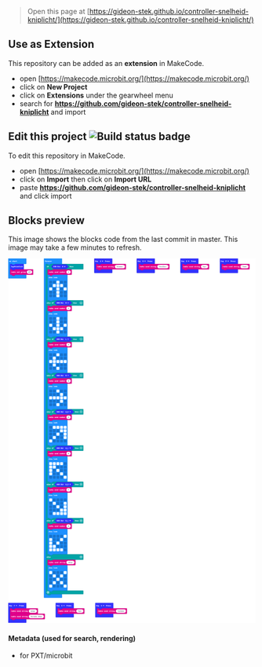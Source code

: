 
> Open this page at [https://gideon-stek.github.io/controller-snelheid-kniplicht/](https://gideon-stek.github.io/controller-snelheid-kniplicht/)

## Use as Extension

This repository can be added as an **extension** in MakeCode.

* open [https://makecode.microbit.org/](https://makecode.microbit.org/)
* click on **New Project**
* click on **Extensions** under the gearwheel menu
* search for **https://github.com/gideon-stek/controller-snelheid-kniplicht** and import

## Edit this project ![Build status badge](https://github.com/gideon-stek/controller-snelheid-kniplicht/workflows/MakeCode/badge.svg)

To edit this repository in MakeCode.

* open [https://makecode.microbit.org/](https://makecode.microbit.org/)
* click on **Import** then click on **Import URL**
* paste **https://github.com/gideon-stek/controller-snelheid-kniplicht** and click import

## Blocks preview

This image shows the blocks code from the last commit in master.
This image may take a few minutes to refresh.

![A rendered view of the blocks](https://github.com/gideon-stek/controller-snelheid-kniplicht/raw/master/.github/makecode/blocks.png)

#### Metadata (used for search, rendering)

* for PXT/microbit
<script src="https://makecode.com/gh-pages-embed.js"></script><script>makeCodeRender("{{ site.makecode.home_url }}", "{{ site.github.owner_name }}/{{ site.github.repository_name }}");</script>
